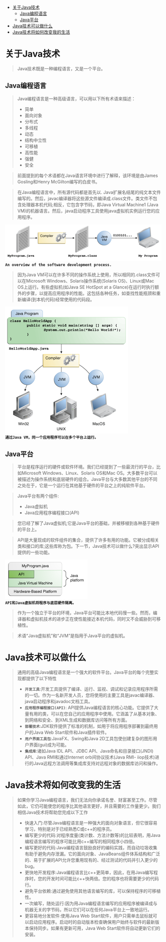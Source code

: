 - [关于Java技术](#%e5%85%b3%e4%ba%8ejava%e6%8a%80%e6%9c%af)
  - [Java编程语言](#java%e7%bc%96%e7%a8%8b%e8%af%ad%e8%a8%80)
  - [Java平台](#java%e5%b9%b3%e5%8f%b0)
- [Java技术可以做什么](#java%e6%8a%80%e6%9c%af%e5%8f%af%e4%bb%a5%e5%81%9a%e4%bb%80%e4%b9%88)
- [Java技术将如何改变我的生活](#java%e6%8a%80%e6%9c%af%e5%b0%86%e5%a6%82%e4%bd%95%e6%94%b9%e5%8f%98%e6%88%91%e7%9a%84%e7%94%9f%e6%b4%bb)
# 关于Java技术
> Java技术既是一种编程语言，又是一个平台。
## Java编程语言
> Java编程语言是一种高级语言，可以用以下所有术语来描述：
> - 简单
> - 面向对象
> - 分布式
> - 多线程
> - 动态
> - 结构中立性
> - 可移植
> - 高性能
> - 强健
> - 安全

> 前面提到的每个术语都在Java语言环境中进行了解释，该环境是由James Gosling和Henry McGilton编写的白皮书。

> 在Java编程语言中，所有源代码都是首先以. Java扩展名结尾的纯文本文件编写的。然后，javac编译器将这些源文件编译成.class文件。类文件不包含处理器本机代码;相反，它包含字节码，即Java Virtual Machine1 (Java VM)的机器语言。然后，java启动程序工具使用java虚拟机实例运行您的应用程序。

![](./img/getStarted-compiler.gif)  
**`An overview of the software development process.`**

> 因为Java VM可以在许多不同的操作系统上使用，所以相同的.class文件可以在Microsoft Windows、Solaris操作系统(Solaris OS)、Linux或Mac OS上运行。有些虚拟机(如Java SE HotSpot at a Glance)在运行时执行额外的步骤，以提高应用程序的性能。这包括各种任务，如查找性能瓶颈和重新编译(到本机代码)经常使用的代码段。

![](./img/helloWorld.gif)  
**`通过Java VM，同一个应用程序可以在多个平台上运行。`**
## Java平台
> 平台是程序运行的硬件或软件环境。我们已经提到了一些最流行的平台，比如Microsoft Windows、Linux、Solaris OS和Mac OS。大多数平台可以被描述为操作系统和底层硬件的组合。Java平台与大多数其他平台的不同之处在于，它是一个运行在其他基于硬件的平台之上的纯软件平台。

> Java平台有两个组件:
> - Java虚拟机
> - Java应用程序编程接口(API)

> 您已经了解了Java虚拟机;它是Java平台的基础，并被移植到各种基于硬件的平台上。

> API是大量现成的软件组件的集合，提供了许多有用的功能。它被分成相关类和接口的库;这些库称为包。下一节，Java技术可以做什么?突出显示API提供的一些功能。

![](./img/getStarted-jvm.gif)  
**`API和Java虚拟机将程序与底层硬件隔离。`**

> 作为一个独立于平台的环境，Java平台可能比本地代码慢一些。然而，编译器和虚拟机技术的进步正在使性能接近本机代码，同时又不会威胁到可移植性。

> 术语“Java虚拟机”和“JVM”是指用于Java平台的虚拟机。
# Java技术可以做什么
> 通用的高级Java编程语言是一个强大的软件平台。Java平台的每个完整实现都提供了以下特性
> - **`开发工具`**:开发工具提供了编译、运行、监视、调试和记录应用程序所需的一切。作为一名新开发人员，您将使用的主要工具是javac编译器、java启动程序和javadoc文档工具。
> - **`应用程序编程接口(API)`**: API提供Java编程语言的核心功能。它提供了大量有用的类，可以在您自己的应用程序中使用。它涵盖了从基本对象、到网络和安全、到XML生成和数据库访问等所有方面。
> - **`部署技术`**:JDK软件提供了标准的机制，如用于将应用程序部署到最终用户的Java Web Start软件和Java插件软件。
> - **`用户界面工具包`**:JavaFX、Swing和Java 2D工具包使创建复杂的图形用户界面(gui)成为可能。
> - **`集成库`**:诸如Java IDL API、JDBC API、Java命名和目录接口(JNDI) API、Java RMI和通过Internet orb间协议技术(Java RMI- iiop技术)进行的Java远程方法调用等集成库支持对远程对象的数据库访问和操作。

# Java技术将如何改变我的生活
> 如果你学习Java编程语言，我们无法向你承诺名誉、财富甚至工作。尽管如此，它仍可能使您的程序比其他语言更好，并且需要的工作量更少。我们相信Java技术将帮助您完成以下工作
> - 快速入门:尽管Java编程语言是一种强大的面向对象语言，但它很容易学习，特别是对于已经熟悉C或c++的程序员。
> - 编写更少的代码:对程序度量(类计数、方法计数等)的比较表明，用Java编程语言编写的程序可能比用c++编写的相同程序小四倍。
> - 编写更好的代码:Java编程语言鼓励良好的编码实践，而自动垃圾收集有助于避免内存泄漏。它的面向对象、JavaBeans组件体系结构和广泛的、易于扩展的API允许您重用现有的、经过测试的代码并引入更少的bug。
> - 更快地开发程序:Java编程语言比c++更简单，因此，在用Java编写程序时，您的开发时间可能比c++快两倍。您的程序也将需要更少的代码行。
> - 避免平台依赖:通过避免使用其他语言编写的库，可以保持程序的可移植性。
> - 一次编写，随处运行:因为用Java编程语言编写的应用程序被编译成与机器无关的字节码，所以它们可以在任何Java平台上一致地运行。
> - 更容易地分发软件:使用Java Web Start软件，用户只需单击鼠标就可以启动应用程序。启动时的自动版本检查确保用户始终与软件的最新版本保持同步。如果有更新可用，Java Web Start软件将自动更新它们的安装。